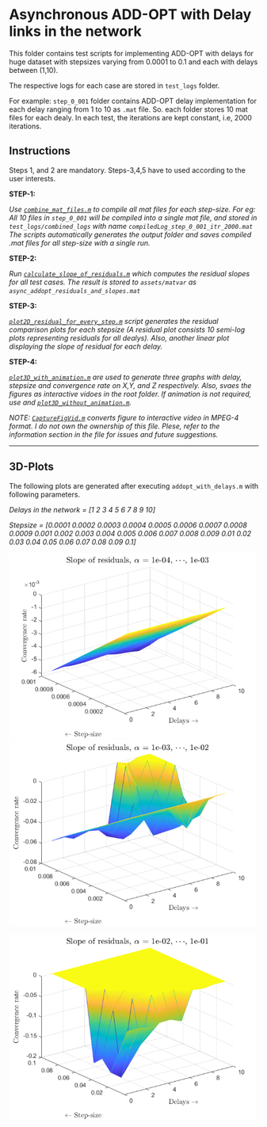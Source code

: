 # Asynchronous ADD-OPT with Delay links in the network 

This folder contains test scripts for implementing ADD-OPT with delays for huge dataset with stepsizes varying from 0.0001 to 0.1 and each with delays between (1,10).

The respective logs for each case are stored in `test_logs` folder.

For example: `step_0_001` folder contains ADD-OPT delay implementation for each delay ranging from 1 to 10 as `.mat` file.  So. each folder stores 10 mat files for each dealy. In each test, the iterations are kept constant, i.e, 2000 iterations. 

## Instructions

Steps 1, and 2 are mandatory.  Steps-3,4,5 have to used according to the user interests.

**STEP-1:**  

*Use [`combine_mat_files.m`](combine_mat_files.m) to compile all mat files for each step-size.  For eg: All 10 files in `step_0_001` will be compiled into a single mat file, and stored in `test_logs/combined_logs` with name `compiledLog_step_0_001_itr_2000.mat`*
*The scripts automatically generates the output folder and saves compiled .mat files for all step-size with a single run.*

**STEP-2:**  

*Run [`calculate_slope_of_residuals.m`](calculate_slope_of_residuals.m) which computes the residual slopes for all test cases.  The result is stored to `assets/matvar` as `async_addopt_residuals_and_slopes.mat`*

**STEP-3:**  

*[`plot2D_residual_for_every_step.m`](plot2D_residual_for_every_step.m) script generates the residual comparison plots for each stepsize (A residual plot consists 10 semi-log plots representing residuals for all dealys).  Also, another linear plot displaying the slope of residual for each delay.*

**STEP-4:**  

*[`plot3D_with_animation.m`](plot3D_with_animation.m) are used to generate three graphs with delay, stepsize and convergence rate on X,Y, and Z respectively.  Also, svaes the figures as interactive vidoes in the root folder.  If animation is not required, use and [`plot3D_without_animation.m`](plot3D_without_animation.m).*


*NOTE: [`CaptureFigVid.m`](CaptureFigVid.m) converts figure to interactive video in MPEG-4 format.  I do not own the ownership of this file. Plese, refer to the information section in the file for issues and future suggestions.*


-------------------------------------------------------------------------------------------------------------------------------------------------------------------------
## 3D-Plots

The following plots are generated after executing `addopt_with_delays.m` with following parameters.

*Delays in the network = [1 2 3 4 5 6 7 8 9 10]*

*Stepsize = [0.0001  0.0002  0.0003  0.0004  0.0005  0.0006  0.0007  0.0008  0.0009  0.001  0.002  0.003  0.004  0.005  0.006  0.007  0.008  0.009  0.01  0.02  0.03  0.04  0.05  0.06  0.07  0.08  0.09  0.1]*

<p float="middle">
  <img src="fig1.png" alt="network" width="500"/>
  <img src="fig2.png" alt="network" width="500"/>
</p>

<p float="middle">
  <img src="fig3.png" alt="network" width="500"/>
</p>